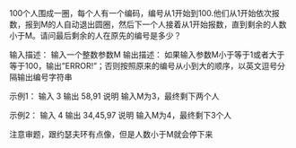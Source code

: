 100个人围成一圈，每个人有一个编码，编号从1开始到100.他们从1开始依次报数，报到M的人自动退出圆圈，然后下一个人接着从1开始报数，直到剩余的人数小于M。请问最后剩余的人在原先的编号是多少？

输入描述：
输入一个整数参数M
输出描述：
如果输入参数M小于等于1或者大于等于100，输出”ERROR!”；否则按照原来的编号从小到大的顺序，以英文逗号分隔输出编号字符串

示例1：
输入
3
输出
58,91
说明
输入M为3，最终剩下两个人

示例2：
输入
4
输出
34,45,97
说明
输入M为4，最终剩下3个人

注意审题，跟约瑟夫环有点像，但是人数小于M就会停下来
